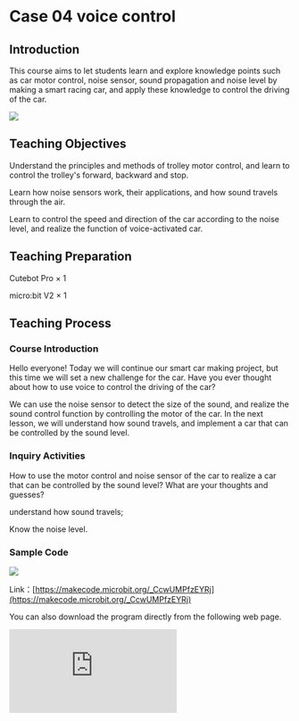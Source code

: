 ﻿---
sidebar_position: 4
sidebar_label: case 04 voice control
---

# Case 04 voice control

## Introduction

This course aims to let students learn and explore knowledge points such as car motor control, noise sensor, sound propagation and noise level by making a smart racing car, and apply these knowledge to control the driving of the car.

![](https://wiki-media-ef.oss-cn-hongkong.aliyuncs.com/i18n/en/docusaurus-plugin-content-docs/current/microbit/microbit-smart-car/microbit-smart-cutebot-pro/cases-libraries/images/cutebot-pro-case-04-01.png)

## Teaching Objectives

Understand the principles and methods of trolley motor control, and learn to control the trolley's forward, backward and stop.

Learn how noise sensors work, their applications, and how sound travels through the air.

Learn to control the speed and direction of the car according to the noise level, and realize the function of voice-activated car.

## Teaching Preparation

Cutebot Pro × 1

micro:bit V2 × 1

## Teaching Process

### Course Introduction

Hello everyone! Today we will continue our smart car making project, but this time we will set a new challenge for the car. Have you ever thought about how to use voice to control the driving of the car?

We can use the noise sensor to detect the size of the sound, and realize the sound control function by controlling the motor of the car. In the next lesson, we will understand how sound travels, and implement a car that can be controlled by the sound level.

### Inquiry Activities

How to use the motor control and noise sensor of the car to realize a car that can be controlled by the sound level? What are your thoughts and guesses?

understand how sound travels;

Know the noise level.

### Sample Code

![](https://wiki-media-ef.oss-cn-hongkong.aliyuncs.com/i18n/en/docusaurus-plugin-content-docs/current/microbit/microbit-smart-car/microbit-smart-cutebot-pro/cases-libraries/images/cutebot-pro-case-04-02.png)


Link：[https://makecode.microbit.org/_CcwUMPfzEYRj](https://makecode.microbit.org/_CcwUMPfzEYRj)

You can also download the program directly from the following web page.

<div
    style={{
        position: 'relative',
        paddingBottom: '60%',
        overflow: 'hidden',
    }}
>
    <iframe
        src="https://makecode.microbit.org/_CcwUMPfzEYRj"
        frameborder="0"
        sandbox="allow-popups allow-forms allow-scripts allow-same-origin"
        style={{
            position: 'absolute',
            width: '100%',
            height: '100%',
        }}
    />
</div>


### Teamwork and Presentation

Students are divided into groups to complete the production and programming of the car together.

Students are encouraged to collaborate, communicate and share experiences with each other.

Each team has the opportunity to show the smart car they made to other teams and demonstrate the process of controlling the car through the volume of sound.

### Summary and Reflection

Review course content to remind students of what knowledge and skills they have acquired.

Guide students to discuss the problems and difficulties they encountered in the production process, and how to solve these problems.

Guide students to think about the optimization and improvement of the voice-activated car, such as adjusting the noise level threshold and adding other voice control functions.

### Outreach Activities

Provide students with opportunities for further exploration and practice, such as:

Challenge students to control the speed and direction of the car through voice to achieve more complex driving paths.

Encourage students to design and implement other fun voice-controlled functions such as turns, stops, and more.
